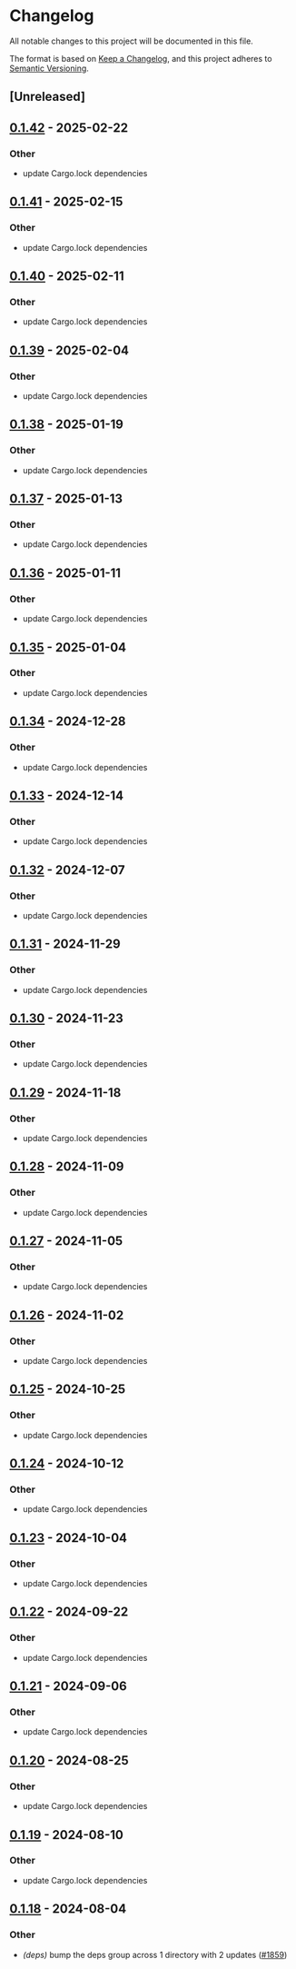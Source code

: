 # Changelog
All notable changes to this project will be documented in this file.

The format is based on [Keep a Changelog](https://keepachangelog.com/en/1.0.0/),
and this project adheres to [Semantic Versioning](https://semver.org/spec/v2.0.0.html).

## [Unreleased]

## [0.1.42](https://github.com/cargo-bins/cargo-binstall/compare/detect-targets-v0.1.41...detect-targets-v0.1.42) - 2025-02-22

### Other

- update Cargo.lock dependencies

## [0.1.41](https://github.com/cargo-bins/cargo-binstall/compare/detect-targets-v0.1.40...detect-targets-v0.1.41) - 2025-02-15

### Other

- update Cargo.lock dependencies

## [0.1.40](https://github.com/cargo-bins/cargo-binstall/compare/detect-targets-v0.1.39...detect-targets-v0.1.40) - 2025-02-11

### Other

- update Cargo.lock dependencies

## [0.1.39](https://github.com/cargo-bins/cargo-binstall/compare/detect-targets-v0.1.38...detect-targets-v0.1.39) - 2025-02-04

### Other

- update Cargo.lock dependencies

## [0.1.38](https://github.com/cargo-bins/cargo-binstall/compare/detect-targets-v0.1.37...detect-targets-v0.1.38) - 2025-01-19

### Other

- update Cargo.lock dependencies

## [0.1.37](https://github.com/cargo-bins/cargo-binstall/compare/detect-targets-v0.1.36...detect-targets-v0.1.37) - 2025-01-13

### Other

- update Cargo.lock dependencies

## [0.1.36](https://github.com/cargo-bins/cargo-binstall/compare/detect-targets-v0.1.35...detect-targets-v0.1.36) - 2025-01-11

### Other

- update Cargo.lock dependencies

## [0.1.35](https://github.com/cargo-bins/cargo-binstall/compare/detect-targets-v0.1.34...detect-targets-v0.1.35) - 2025-01-04

### Other

- update Cargo.lock dependencies

## [0.1.34](https://github.com/cargo-bins/cargo-binstall/compare/detect-targets-v0.1.33...detect-targets-v0.1.34) - 2024-12-28

### Other

- update Cargo.lock dependencies

## [0.1.33](https://github.com/cargo-bins/cargo-binstall/compare/detect-targets-v0.1.32...detect-targets-v0.1.33) - 2024-12-14

### Other

- update Cargo.lock dependencies

## [0.1.32](https://github.com/cargo-bins/cargo-binstall/compare/detect-targets-v0.1.31...detect-targets-v0.1.32) - 2024-12-07

### Other

- update Cargo.lock dependencies

## [0.1.31](https://github.com/cargo-bins/cargo-binstall/compare/detect-targets-v0.1.30...detect-targets-v0.1.31) - 2024-11-29

### Other

- update Cargo.lock dependencies

## [0.1.30](https://github.com/cargo-bins/cargo-binstall/compare/detect-targets-v0.1.29...detect-targets-v0.1.30) - 2024-11-23

### Other

- update Cargo.lock dependencies

## [0.1.29](https://github.com/cargo-bins/cargo-binstall/compare/detect-targets-v0.1.28...detect-targets-v0.1.29) - 2024-11-18

### Other

- update Cargo.lock dependencies

## [0.1.28](https://github.com/cargo-bins/cargo-binstall/compare/detect-targets-v0.1.27...detect-targets-v0.1.28) - 2024-11-09

### Other

- update Cargo.lock dependencies

## [0.1.27](https://github.com/cargo-bins/cargo-binstall/compare/detect-targets-v0.1.26...detect-targets-v0.1.27) - 2024-11-05

### Other

- update Cargo.lock dependencies

## [0.1.26](https://github.com/cargo-bins/cargo-binstall/compare/detect-targets-v0.1.25...detect-targets-v0.1.26) - 2024-11-02

### Other

- update Cargo.lock dependencies

## [0.1.25](https://github.com/cargo-bins/cargo-binstall/compare/detect-targets-v0.1.24...detect-targets-v0.1.25) - 2024-10-25

### Other

- update Cargo.lock dependencies

## [0.1.24](https://github.com/cargo-bins/cargo-binstall/compare/detect-targets-v0.1.23...detect-targets-v0.1.24) - 2024-10-12

### Other

- update Cargo.lock dependencies

## [0.1.23](https://github.com/cargo-bins/cargo-binstall/compare/detect-targets-v0.1.22...detect-targets-v0.1.23) - 2024-10-04

### Other

- update Cargo.lock dependencies

## [0.1.22](https://github.com/cargo-bins/cargo-binstall/compare/detect-targets-v0.1.21...detect-targets-v0.1.22) - 2024-09-22

### Other

- update Cargo.lock dependencies

## [0.1.21](https://github.com/cargo-bins/cargo-binstall/compare/detect-targets-v0.1.20...detect-targets-v0.1.21) - 2024-09-06

### Other
- update Cargo.lock dependencies

## [0.1.20](https://github.com/cargo-bins/cargo-binstall/compare/detect-targets-v0.1.19...detect-targets-v0.1.20) - 2024-08-25

### Other
- update Cargo.lock dependencies

## [0.1.19](https://github.com/cargo-bins/cargo-binstall/compare/detect-targets-v0.1.18...detect-targets-v0.1.19) - 2024-08-10

### Other
- update Cargo.lock dependencies

## [0.1.18](https://github.com/cargo-bins/cargo-binstall/compare/detect-targets-v0.1.17...detect-targets-v0.1.18) - 2024-08-04

### Other
- *(deps)* bump the deps group across 1 directory with 2 updates ([#1859](https://github.com/cargo-bins/cargo-binstall/pull/1859))
